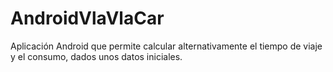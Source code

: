# AndroidVlaVlaCar

Aplicación Android que permite calcular alternativamente el tiempo de viaje y el consumo, dados unos datos iniciales.
